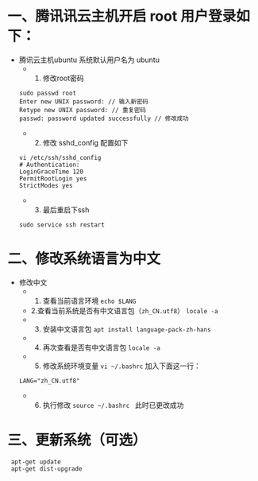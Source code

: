 # 一、腾讯讯云主机开启 root 用户登录如下：
+ 腾讯云主机ubuntu 系统默认用户名为 ubuntu
   - 1. 修改root密码
   ```
   sudo passwd root
   Enter new UNIX password: // 输入新密码
   Retype new UNIX password: // 重复密码
   passwd: password updated successfully // 修改成功
   ```
  - 2. 修改 sshd_config 配置如下
   ```
   vi /etc/ssh/sshd_config
   # Authentication:
   LoginGraceTime 120
   PermitRootLogin yes
   StrictModes yes
   ```
  - 3. 最后重启下ssh
  ```
  sudo service ssh restart
  ```
# 二、修改系统语言为中文
+ 修改中文
  - 1. 查看当前语言环境
  ``` echo $LANG ```
  - 2.查看当前系统是否有中文语言包（`zh_CN.utf8`）
  ```locale -a```
  - 3. 安装中文语言包
  ```apt install language-pack-zh-hans```
  - 4. 再次查看是否有中文语言包
  ```locale -a```
  - 5. 修改系统环境变量
  ```vi ~/.bashrc```
  加入下面这一行：
  ```
  LANG="zh_CN.utf8"
  ```
  - 6. 执行修改
  ```source ~/.bashrc ```
  此时已更改成功
# 三、更新系统（可选）
  ```
   apt-get update 
   apt-get dist-upgrade
  ```

